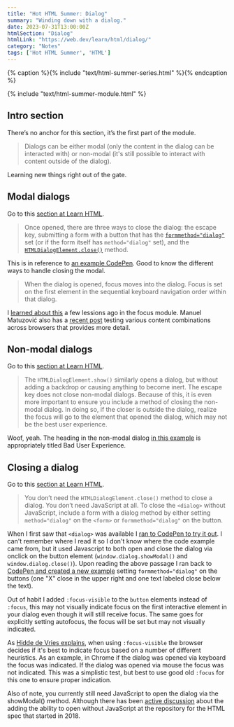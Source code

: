 ```yaml
---
title: "Hot HTML Summer: Dialog"
summary: "Winding down with a dialog."
date: 2023-07-31T13:00:00Z
htmlSection: "Dialog"
htmlLink: "https://web.dev/learn/html/dialog/"
category: "Notes"
tags: ['Hot HTML Summer', 'HTML']
---
```

{% caption %}{% include "text/html-summer-series.html" %}{% endcaption %}

{% include "text/html-summer-module.html" %}

## Intro section

There’s no anchor for this section, it’s the first part of the module.

> Dialogs can be either modal (only the content in the dialog can be interacted with) or non-modal (it's still possible to interact with content outside of the dialog).

Learning new things right out of the gate.

## Modal dialogs

Go to this [section at Learn HTML](https://web.dev/learn/html/dialog/#modal_dialogs).

> Once opened, there are three ways to close the dialog: the escape key, submitting a form with a button that has the [`formmethod="dialog"`](https://developer.mozilla.org/docs/Web/HTML/Element/button#attr-formmethod) set (or if the form itself has `method="dialog"` set), and the [`HTMLDialogElement.close()`](https://developer.mozilla.org/docs/Web/API/HTMLDialogElement/close) method.

This is in reference to [an example CodePen](https://codepen.io/web-dot-dev/pen/BaOBLNy). Good to know the different ways to handle closing the modal.

> When the dialog is opened, focus moves into the dialog. Focus is set on the first element in the sequential keyboard navigation order within that dialog.

I [learned about this](/notes/hot-html-summer-focus/#the-autofocus-attribute) a few lessions ago in the focus module. Manuel Matuzović also has a [recent post](https://www.matuzo.at/blog/2023/focus-dialog/) testing various content combinations across browsers that provides more detail.

## Non-modal dialogs

Go to this [section at Learn HTML](https://web.dev/learn/html/dialog/#non_modal_dialogs).

> The `HTMLDialogElement.show()` similarly opens a dialog, but without adding a backdrop or causing anything to become inert. The escape key does not close non-modal dialogs. Because of this, it is even more important to ensure you include a method of closing the non-modal dialog. In doing so, if the closer is outside the dialog, realize the focus will go to the element that opened the dialog, which may not be the best user experience.

Woof, yeah. The heading in the non-modal dialog [in this example](https://codepen.io/estelle/pen/bGKQvza) is appropriately titled Bad User Experience.

## Closing a dialog

Go to this [section at Learn HTML](https://web.dev/learn/html/dialog/#closing_a_dialog).

> You don’t need the `HTMLDialogElement.close()` method to close a dialog. You don’t need JavaScript at all. To close the `<dialog>` without JavaScript, include a form with a dialog method by either setting `method="dialog"` on the `<form>` or `formmethod="dialog"` on the button.

When I first saw that `<dialog>` was available I [ran to CodePen to try it out](https://codepen.io/superterrific/pen/JjMJqPR). I can't remember where I read it so I don't know where the code example came from, but it used Javascript to both open and close the dialog via onclick on the button element (`window.dialog.showModal()` and `window.dialog.close()`). Upon reading the above passage I ran back to [CodePen and created a new example](https://codepen.io/superterrific/pen/qBQyLxd?editors=1100) setting `formmethod="dialog"` on the buttons (one "X" close in the upper right and one text labeled close below the text).

Out of habit I added `:focus-visible` to the `button` elements instead of `:focus`, this may not visually indicate focus on the first interactive element in your dialog even though it will still receive focus. The same goes for explicitly setting autofocus, the focus will be set but may not visually indicated. 

As [Hidde de Vries explains](https://hidde.blog/focus-visible-more-than-keyboard/), when using `:focus-visible` the browser decides if it's best to indicate focus based on a number of different heuristics. As an example, in Chrome if the dialog was opened via keyboard the focus was indicated. If the dialog was opened via mouse the focus was not indicated. This was a simplistic test, but best to use good old `:focus` for this one to ensure proper indication.

Also of note, you currently still need JavaScript to open the dialog via the showModal() method. Although there has been [active discussion](https://github.com/whatwg/html/issues/3567) about the adding the ability to open without JavaScript at the repository for the HTML spec that started in 2018.


